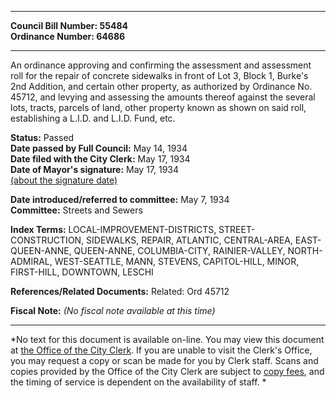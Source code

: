 * * * * *  
  
**Council Bill Number: [](#h0)[](#h2)55484**   
**Ordinance Number: 64686**  
  
* * * * *  
  
An ordinance approving and confirming the assessment and assessment roll for the repair of concrete sidewalks in front of Lot 3, Block 1, Burke's 2nd Addition, and certain other property, as authorized by Ordinance No. 45712, and levying and assessing the amounts thereof against the several lots, tracts, parcels of land, other property known as shown on said roll, establishing a L.I.D. and L.I.D. Fund, etc.  
  
**Status:** Passed   
**Date passed by Full Council:** May 14, 1934   
**Date filed with the City Clerk:** May 17, 1934   
**Date of Mayor's signature:** May 17, 1934   
[(about the signature date)](/~public/approvaldate.htm)   
  
  
**Date introduced/referred to committee:** May 7, 1934   
**Committee:** Streets and Sewers   
  
**Index Terms:** LOCAL-IMPROVEMENT-DISTRICTS, STREET-CONSTRUCTION, SIDEWALKS, REPAIR, ATLANTIC, CENTRAL-AREA, EAST-QUEEN-ANNE, QUEEN-ANNE, COLUMBIA-CITY, RAINIER-VALLEY, NORTH-ADMIRAL, WEST-SEATTLE, MANN, STEVENS, CAPITOL-HILL, MINOR, FIRST-HILL, DOWNTOWN, LESCHI  
  
**References/Related Documents:** Related: Ord 45712  
  
**Fiscal Note:** *(No fiscal note available at this time)*  
  
* * * * *  
  
*No text for this document is available on-line. You may view this document at [the Office of the City Clerk](http://www.seattle.gov/leg/clerk/contactUs.htm). If you are unable to visit the Clerk's Office, you may request a copy or scan be made for you by Clerk staff. Scans and copies provided by the Office of the City Clerk are subject to [copy fees](http://clerk.seattle.gov/~public/clerkfees.htm), and the timing of service is dependent on the availability of staff. *  
  
  
